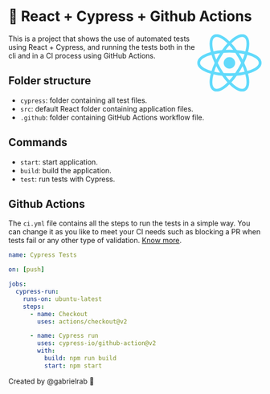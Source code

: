 # 🧪 React + Cypress + Github Actions

<img alt="Logo" align="right" src="data:image/svg+xml;base64,PHN2ZyB4bWxucz0iaHR0cDovL3d3dy53My5vcmcvMjAwMC9zdmciIHZpZXdCb3g9Ii0xMS41IC0xMC4yMzE3NCAyMyAyMC40NjM0OCI+CiAgPHRpdGxlPlJlYWN0IExvZ288L3RpdGxlPgogIDxjaXJjbGUgY3g9IjAiIGN5PSIwIiByPSIyLjA1IiBmaWxsPSIjNjFkYWZiIi8+CiAgPGcgc3Ryb2tlPSIjNjFkYWZiIiBzdHJva2Utd2lkdGg9IjEiIGZpbGw9Im5vbmUiPgogICAgPGVsbGlwc2Ugcng9IjExIiByeT0iNC4yIi8+CiAgICA8ZWxsaXBzZSByeD0iMTEiIHJ5PSI0LjIiIHRyYW5zZm9ybT0icm90YXRlKDYwKSIvPgogICAgPGVsbGlwc2Ugcng9IjExIiByeT0iNC4yIiB0cmFuc2Zvcm09InJvdGF0ZSgxMjApIi8+CiAgPC9nPgo8L3N2Zz4K" width="128" />

This is a project that shows the use of automated tests using React + Cypress, and running the tests both in the cli and in a CI process using GitHub Actions.

## Folder structure

- `cypress`: folder containing all test files.
- `src`: default React folder containing application files.
- `.github`: folder containing GitHub Actions workflow file.

## Commands

- `start`: start application.
- `build`: build the application.
- `test`: run tests with Cypress.

## Github Actions

The `ci.yml` file contains all the steps to run the tests in a simple way. You can change it as you like to meet your CI needs such as blocking a PR when tests fail or any other type of validation. [Know more](https://docs.github.com/en/actions).

```yml
name: Cypress Tests

on: [push]

jobs:
  cypress-run:
    runs-on: ubuntu-latest
    steps:
      - name: Checkout
        uses: actions/checkout@v2

      - name: Cypress run
        uses: cypress-io/github-action@v2
        with:
          build: npm run build
          start: npm start
```

Created by @gabrielrab 🚀
